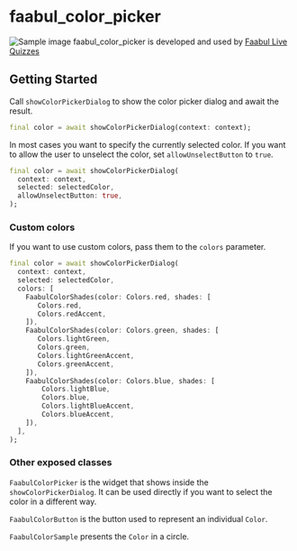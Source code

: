 # faabul_color_picker

![Sample image](https://raw.githubusercontent.com/yomio/faabul_color_picker/main/doc/sample.png)
faabul_color_picker is developed and used by [Faabul Live Quizzes][faabul_link]

## Getting Started

Call `showColorPickerDialog` to show the color picker dialog and await the result.

```dart
final color = await showColorPickerDialog(context: context);
```

In most cases you want to specify the currently selected color. If you want to allow the user to unselect the color, set `allowUnselectButton` to `true`.

```dart
final color = await showColorPickerDialog(
  context: context,
  selected: selectedColor,
  allowUnselectButton: true,
);
```
### Custom colors

If you want to use custom colors, pass them to the `colors` parameter.

```dart
final color = await showColorPickerDialog(
  context: context,
  selected: selectedColor,
  colors: [
    FaabulColorShades(color: Colors.red, shades: [
       Colors.red,
       Colors.redAccent,
    ]),
    FaabulColorShades(color: Colors.green, shades: [
       Colors.lightGreen,
       Colors.green,
       Colors.lightGreenAccent,
       Colors.greenAccent,
    ]),
    FaabulColorShades(color: Colors.blue, shades: [
        Colors.lightBlue,
        Colors.blue,
        Colors.lightBlueAccent,
        Colors.blueAccent,
    ]),
  ],
);
```

### Other exposed classes

`FaabulColorPicker` is the widget that shows inside the `showColorPickerDialog`. It can be used directly if you want to select the color in a different way.

`FaabulColorButton` is the button used to represent an individual `Color`.

`FaabulColorSample` presents the `Color` in a circle.

[faabul_link]: https://faabul.com
